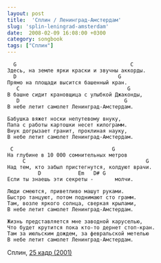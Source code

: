 ```yaml
---
layout: post
title:  'Сплин / Ленинград-Амстердам'
slug: 'splin-leningrad-amsterdam'
date:  2008-02-09 16:08:00 +0300
category: songbook
tags: ["Сплин"]
---
```


	  G                                     C
	Здесь, на земле ярки краски и звучны аккорды.
	  D                                 G
	Прямо на площади высится башенный кран.
	   C                                   G
	В башне сидит крановщица с улыбкой Джаконды,
	   D                                  G
	В небе летит самолет Ленинград-Амстердам.
	  
	Бабушка вяжет носки непутевому внуку,
	Папа с работы картошки несет килограмм.
	Внук догрызает гранит, проклиная науку,
	В небе летит самолет Ленинград-Амстердам.
	  
	 C                                G
	На глубине в 10 000 сомнительных метров
		 C                                       G
	Над тем, кто забыл пристегнутся, колдуют врачи.
		      D            Em   D# G
	Если ты знаешь эти секреты -       молчи.
	  
	Люди смеются, приветливо машут руками.
	Быстро танцуют, потом поднимают сто грамм.
	Там, возле яркого солнца, сверкая крылами,
	В небе летит самолет Ленинград-Амстердам.
	  
	Жизнь представляется мне заводной каруселью,
	Что будет крутится пока кто-то дернет стоп-кран.
	Там за июльским дождем, за февральской метелью
	В небе летит самолет Ленинград-Амстердам.

Сплин, [25 кадр (2001) ](http://ru.wikipedia.org/wiki/25_%D0%BA%D0%B0%D0%B4%D1%80_%28%D0%B0%D0%BB%D1%8C%D0%B1%D0%BE%D0%BC%29)


